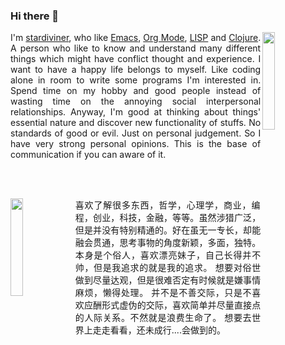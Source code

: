 ### Hi there 👋

<!--
**stardiviner/stardiviner** is a ✨ _special_ ✨ repository because its `README.md` (this file) appears on your GitHub profile.

Here are some ideas to get you started:

- 🔭 I’m currently working on ...
- 🌱 I’m currently learning ...
- 👯 I’m looking to collaborate on ...
- 🤔 I’m looking for help with ...
- 💬 Ask me about ...
- 📫 How to reach me: ...
- 😄 Pronouns: ...
- ⚡ Fun fact: ...
-->

<p align="justify">
<img src="http://stardiviner.github.io/assets/images/avatar.jpg" width="20%" align="right"/>
  I'm <a href="http://stardiviner.github.io/">stardiviner</a>, who like <a href="http://www.gnu.org/software/emacs/">Emacs</a>, <a href="http://orgmode.org">Org Mode</a>, <a href="https://en.wikipedia.org/wiki/Lisp_(programming_language)">LISP</a> and <a href="http://www.clojure.org/">Clojure</a>. A person who like to know and understand many different things which might have conflict thought and experience. I want to have a happy life belongs to myself. Like coding alone in room to write some programs I'm interested in. Spend time on my hobby and good people instead of wasting time on the annoying social interpersonal relationships. Anyway, I'm good at thinking about things' essential nature and discover new functionality of stuffs. No standards of good or evil. Just on personal judgement. So I have very strong personal opinions. This is the base of communication if you can aware of it.</p>

</p><br/><br/>

<p align="justify">
<a href="http://stardiviner.github.io/">
  <img src="http://stardiviner.github.io/About/data/images/me_picture%2023.jpg" width="20%" align="left">
</a>
  喜欢了解很多东西，哲学，心理学，商业，编程，创业，科技，金融，等等。虽然涉猎广泛，但是并没有特别精通的。好在虽无一专长，却能融会贯通，思考事物的角度新颖，多面，独特。
  本身是个俗人，喜欢漂亮妹子，自己长得并不帅，但是我追求的就是我的追求。
  想要对俗世做到尽量达观，但是很难否定有时候就是嫌事情麻烦，懒得处理。
  并不是不善交际，只是不喜欢应酬形式虚伪的交际，喜欢简单并尽量直接点的人际关系。不然就是浪费生命了。
  想要去世界上走走看看，还未成行....会做到的。
</p>
